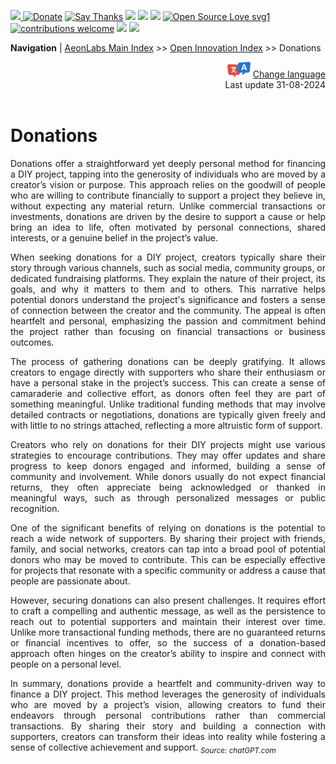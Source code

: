 [![](https://dcbadge.vercel.app/api/server/hw3j3RwfJf) ](https://discord.gg/hw3j3RwfJf)
 [![Donate](https://img.shields.io/badge/donate-$-brown.svg?style=for-the-badge)](http://paypal.me/mtpsilva)
 [![Say Thanks](https://img.shields.io/badge/Say%20Thanks-!-yellow.svg?style=for-the-badge)](https://saythanks.io/to/mtpsilva)
![](https://img.shields.io/github/last-commit/aeonSolutions/aeonSolutions?style=for-the-badge)
<img src="https://us-central1-trackgit-analytics.cloudfunctions.net/token/ping/lztozx5fhr486ojv78ol" />
![](https://views.whatilearened.today/views/github/aeonSolutions/aeonSolutions.svg)
[![Open Source Love svg1](https://badges.frapsoft.com/os/v1/open-source.svg?v=103)](#)
[![contributions welcome](https://img.shields.io/badge/contributions-welcome-brightgreen.svg?style=flat&label=Contributions&colorA=red&colorB=black	)](#)
[<img src="https://cdn.buymeacoffee.com/buttons/v2/default-yellow.png" data-canonical-src="https://cdn.buymeacoffee.com/buttons/v2/default-yellow.png" height="30" />](https://www.buymeacoffee.com/migueltomas)
<a href="https://github.com/sponsors/aeonSolutions">
  <img height="40" src="https://github.com/aeonSolutions/PCB-Prototyping-Catalogue/blob/main/media/become_a_github_sponsor.png">
</a>


**Navigation** | [AeonLabs Main Index](https://github.com/aeonSolutions/aeonSolutions/blob/main/aeonSolutions-Main-Index.md)  >>  [Open Innovation Index](https://github.com/aeonSolutions/aeonSolutions/blob/main/open-innovation-book-index.md)  >> Donations

<div align="right">
   <img height="25" src="https://github.com/aeonSolutions/aeonSolutions/blob/main/media/language-icon.png"> 
 <a href="https://github-com.translate.goog/aeonSolutions/aeonSolutions/blob/main/DIY_projects_Donations.md?_x_tr_sl=en&_x_tr_tl=fr&_x_tr_hl=en&_x_tr_pto=wapp">Change language</a> <br>
Last update 31-08-2024
</div>

<br>

<div align="justify">

# Donations
Donations offer a straightforward yet deeply personal method for financing a DIY project, tapping into the generosity of individuals who are moved by a creator’s vision or purpose. This approach relies on the goodwill of people who are willing to contribute financially to support a project they believe in, without expecting any material return. Unlike commercial transactions or investments, donations are driven by the desire to support a cause or help bring an idea to life, often motivated by personal connections, shared interests, or a genuine belief in the project’s value.

When seeking donations for a DIY project, creators typically share their story through various channels, such as social media, community groups, or dedicated fundraising platforms. They explain the nature of their project, its goals, and why it matters to them and to others. This narrative helps potential donors understand the project's significance and fosters a sense of connection between the creator and the community. The appeal is often heartfelt and personal, emphasizing the passion and commitment behind the project rather than focusing on financial transactions or business outcomes.

The process of gathering donations can be deeply gratifying. It allows creators to engage directly with supporters who share their enthusiasm or have a personal stake in the project’s success. This can create a sense of camaraderie and collective effort, as donors often feel they are part of something meaningful. Unlike traditional funding methods that may involve detailed contracts or negotiations, donations are typically given freely and with little to no strings attached, reflecting a more altruistic form of support.

Creators who rely on donations for their DIY projects might use various strategies to encourage contributions. They may offer updates and share progress to keep donors engaged and informed, building a sense of community and involvement. While donors usually do not expect financial returns, they often appreciate being acknowledged or thanked in meaningful ways, such as through personalized messages or public recognition.

One of the significant benefits of relying on donations is the potential to reach a wide network of supporters. By sharing their project with friends, family, and social networks, creators can tap into a broad pool of potential donors who may be moved to contribute. This can be especially effective for projects that resonate with a specific community or address a cause that people are passionate about.

However, securing donations can also present challenges. It requires effort to craft a compelling and authentic message, as well as the persistence to reach out to potential supporters and maintain their interest over time. Unlike more transactional funding methods, there are no guaranteed returns or financial incentives to offer, so the success of a donation-based approach often hinges on the creator’s ability to inspire and connect with people on a personal level.

In summary, donations provide a heartfelt and community-driven way to finance a DIY project. This method leverages the generosity of individuals who are moved by a project’s vision, allowing creators to fund their endeavors through personal contributions rather than commercial transactions. By sharing their story and building a connection with supporters, creators can transform their ideas into reality while fostering a sense of collective achievement and support. <sub>*Source: chatGPT.com*</sub>

</div>
